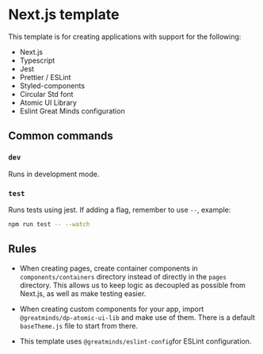 # Next.js template

This template is for creating applications with support for the following:

- Next.js
- Typescript
- Jest
- Prettier / ESLint
- Styled-components
- Circular Std font
- Atomic UI Library
- Eslint Great Minds configuration

## Common commands

### `dev`

Runs in development mode.

### `test`

Runs tests using jest. If adding a flag, remember to use `--`, example:

```sh
npm run test -- --watch
```

## Rules

- When creating pages, create container components in `components/containers` directory instead of directly in the `pages` directory. This allows us to keep logic as decoupled as possible from Next.js, as well as make testing easier.

- When creating custom components for your app, import `@greatminds/dp-atomic-ui-lib` and make use of them. There is a default `baseTheme.js` file to start from there.

- This template uses `@greatminds/eslint-config`for ESLint configuration.

